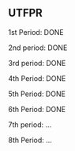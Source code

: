 ## UTFPR

1st Period: DONE

2nd period: DONE

3rd period: DONE

4th Period: DONE

5th Period: DONE

6th Period: DONE

7th period: ...

8th Period: ...
